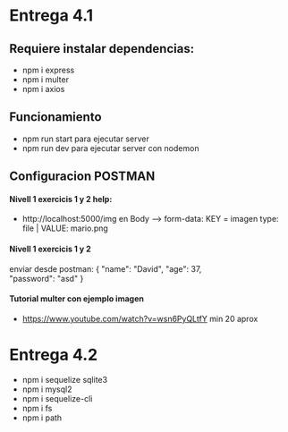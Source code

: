 # Entrega 4.1

## Requiere instalar dependencias:

- npm i express
- npm i multer
- npm i axios

## Funcionamiento

- npm run start para ejecutar server
- npm run dev para ejecutar server con nodemon

## Configuracion POSTMAN

#### Nivell 1 exercicis 1 y 2 help:

- http://localhost:5000/img
  en Body --> form-data:
  KEY = imagen type: file | VALUE: mario.png

#### Nivell 1 exercicis 1 y 2

enviar desde postman:
{
"name": "David",
"age": 37,  
 "password": "asd"
}

#### Tutorial multer con ejemplo imagen

- https://www.youtube.com/watch?v=wsn6PyQLtfY min 20 aprox

# Entrega 4.2

- npm i sequelize sqlite3
- npm i mysql2
- npm i sequelize-cli
- npm i fs
- npm i path
